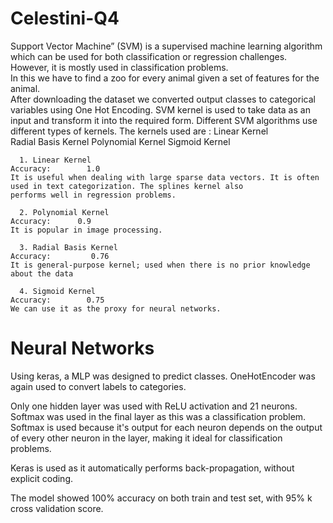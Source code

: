 # Celestini-Q4
Support Vector Machine” (SVM) is a supervised machine learning algorithm which can be used for both classification or regression challenges. However,  it is mostly used in classification problems.    
In this we have to find a zoo for every animal given a set of features for the animal.   
After downloading the dataset we converted output classes to categorical variables using One Hot Encoding. 
SVM kernel is used to take data as an input and transform it into the required form. Different SVM algorithms use different types of kernels.
    The kernels used are :
Linear Kernel                  
Radial Basis Kernel
Polynomial Kernel
Sigmoid Kernel

      1. Linear Kernel                                                            Accuracy:        1.0
    It is useful when dealing with large sparse data vectors. It is often used in text categorization. The splines kernel also              performs well in regression problems. 
   
      2. Polynomial Kernel                                           Accuracy:      0.9
    It is popular in image processing.
          
      3. Radial Basis Kernel                                                    Accuracy:         0.76
    It is general-purpose kernel; used when there is no prior knowledge about the data
          
      4. Sigmoid Kernel                                                 Accuracy:        0.75
    We can use it as the proxy for neural networks.   
           
# Neural Networks
Using keras, a MLP was designed to predict classes. OneHotEncoder was again used to convert labels to categories. 

Only one hidden layer was used with ReLU activation and 21 neurons. Softmax was used in the final layer as this was a classification problem. Softmax is used because it's output for each neuron depends on the output of every other neuron in the layer, making it ideal for classification problems.

Keras is used as it automatically performs back-propagation, without explicit coding. 

The model showed 100% accuracy on both train and test set, with 95% k cross validation score.

